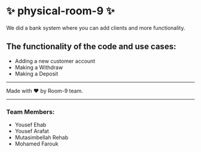 # :sparkles: physical-room-9 :sparkles:


We did a bank system where you can add clients and more functionality.

## The functionality of the code and use cases:

- Adding a new customer account
- Making a Withdraw
- Making a Deposit

---

Made with :heart: by Room-9 team.

---
### Team Members:

- Yousef Ehab
- Yousef Arafat
- Mutasimbellah Rehab
- Mohamed Farouk
